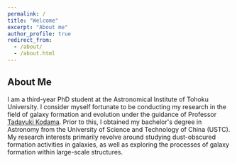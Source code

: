 ```yaml
---
permalink: /
title: "Welcome"
excerpt: "About me"
author_profile: true
redirect_from: 
  - /about/
  - /about.html
---
```


About Me
------

I am a third-year PhD student at the Astronomical Institute of Tohoku University. I consider myself fortunate to be conducting my research in the field of galaxy formation and evolution under the guidance of Professor [Tadayuki Kodama](http://mahalo.galaxy.bindcloud.jp). Prior to this, I obtained my bachelor's degree in Astronomy from the University of Science and Technology of China (USTC). My research interests primarily revolve around studying dust-obscured formation activities in galaxies, as well as exploring the processes of galaxy formation within large-scale structures.
